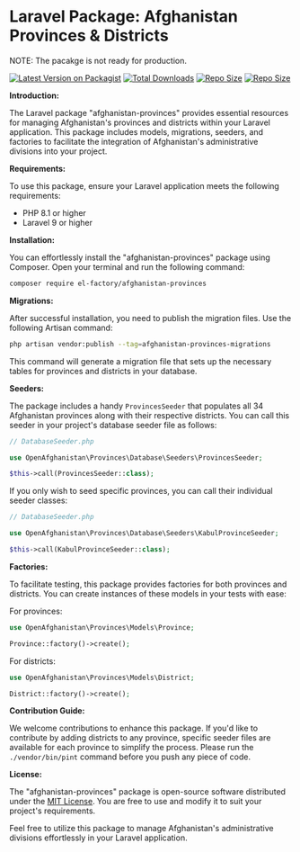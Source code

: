 # Laravel Package: Afghanistan Provinces & Districts

NOTE: The pacakge is not ready for production.

[![Latest Version on Packagist](https://img.shields.io/packagist/v/el-factory/afghanistan-provinces.svg?style=flat-square)](https://packagist.org/packages/el-factory/afghanistan-provinces)
[![Total Downloads](https://img.shields.io/packagist/dt/el-factory/afghanistan-provinces?style=flat-square)](https://packagist.org/packages/el-factory/afghanistan-provinces)
[![Repo Size](https://img.shields.io/github/repo-size/el-factory/afghanistan-provinces?style=flat-square)](https://packagist.org/packages/el-factory/afghanistan-provinces)
[![Repo Size](https://img.shields.io/packagist/l/el-factory/afghanistan-provinces?style=flat-square)](https://packagist.org/packages/el-factory/afghanistan-provinces)


**Introduction:**

The Laravel package "afghanistan-provinces" provides essential resources for managing Afghanistan's provinces and districts within your Laravel application. This package includes models, migrations, seeders, and factories to facilitate the integration of Afghanistan's administrative divisions into your project.

**Requirements:**

To use this package, ensure your Laravel application meets the following requirements:

- PHP 8.1 or higher
- Laravel 9 or higher

**Installation:**

You can effortlessly install the "afghanistan-provinces" package using Composer. Open your terminal and run the following command:

```bash
composer require el-factory/afghanistan-provinces
```

**Migrations:**

After successful installation, you need to publish the migration files. Use the following Artisan command:

```bash
php artisan vendor:publish --tag=afghanistan-provinces-migrations
```

This command will generate a migration file that sets up the necessary tables for provinces and districts in your database.

**Seeders:**

The package includes a handy `ProvincesSeeder` that populates all 34 Afghanistan provinces along with their respective districts. You can call this seeder in your project's database seeder file as follows:

```php
// DatabaseSeeder.php

use OpenAfghanistan\Provinces\Database\Seeders\ProvincesSeeder;

$this->call(ProvincesSeeder::class);
```

If you only wish to seed specific provinces, you can call their individual seeder classes:

```php
// DatabaseSeeder.php

use OpenAfghanistan\Provinces\Database\Seeders\KabulProvinceSeeder;

$this->call(KabulProvinceSeeder::class);
```

**Factories:**

To facilitate testing, this package provides factories for both provinces and districts. You can create instances of these models in your tests with ease:

For provinces:

```php
use OpenAfghanistan\Provinces\Models\Province;

Province::factory()->create();
```

For districts:

```php
use OpenAfghanistan\Provinces\Models\District;

District::factory()->create();
```

**Contribution Guide:**

We welcome contributions to enhance this package. If you'd like to contribute by adding districts to any province, specific seeder files are available for each province to simplify the process.
Please run the `./vendor/bin/pint` command before you push any piece of code.

**License:**

The "afghanistan-provinces" package is open-source software distributed under the [MIT License](https://opensource.org/licenses/MIT). You are free to use and modify it to suit your project's requirements.

Feel free to utilize this package to manage Afghanistan's administrative divisions effortlessly in your Laravel application.
